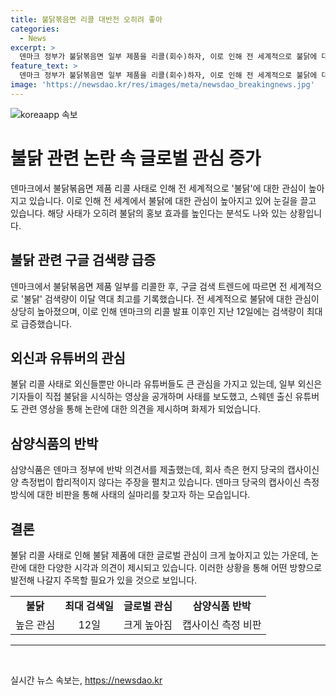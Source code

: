 ```yaml
---
title: 불닭볶음면 리콜 대반전 오히려 좋아
categories:
  - News
excerpt: >
  덴마크 정부가 불닭볶음면 일부 제품을 리콜(회수)하자, 이로 인해 전 세계적으로 불닭에 대한 관심이 높아지고 있습니다. 이에 대한 검색량은 이달 역대 최고를 기록했고, 외신들도 이에 대한 보도를 증폭시켰습니다. 또한, 불닭을 시식하는 영상이나 유튜버의 발언으로도 화제가 되고 있습니다. 덴마크 당국과 삼양식품 간의 입장차이도 논란이 되고 있으며, 이에 대한 관심이 급증하고 있습니다.
feature_text: >
  덴마크 정부가 불닭볶음면 일부 제품을 리콜(회수)하자, 이로 인해 전 세계적으로 불닭에 대한 관심이 높아지고 있습니다. 이에 대한 검색량은 이달 역대 최고를 기록했고, 외신들도 이에 대한 보도를 증폭시켰습니다. 또한, 불닭을 시식하는 영상이나 유튜버의 발언으로도 화제가 되고 있습니다. 덴마크 당국과 삼양식품 간의 입장차이도 논란이 되고 있으며, 이에 대한 관심이 급증하고 있습니다.
image: 'https://newsdao.kr/res/images/meta/newsdao_breakingnews.jpg'
---
```


<p><img src="https://newsdao.kr/res/images/meta/newsdao_breakingnews.jpg" alt="koreaapp 속보" /></p>

<h1>불닭 관련 논란 속 글로벌 관심 증가</h1>

<p data-ke-size="size16">덴마크에서 불닭볶음면 제품 리콜 사태로 인해 전 세계적으로 '불닭'에 대한 관심이 높아지고 있습니다. 이로 인해 전 세계에서 불닭에 대한 관심이 높아지고 있어 눈길을 끌고 있습니다. 해당 사태가 오히려 불닭의 홍보 효과를 높인다는 분석도 나와 있는 상황입니다.</p>

<h2 data-ke-size="size26">불닭 관련 구글 검색량 급증</h2>

<p data-ke-size="size16">덴마크에서 불닭볶음면 제품 일부를 리콜한 후, 구글 검색 트렌드에 따르면 전 세계적으로 '불닭' 검색량이 이달 역대 최고를 기록했습니다. 전 세계적으로 불닭에 대한 관심이 상당히 높아졌으며, 이로 인해 덴마크의 리콜 발표 이후인 지난 12일에는 검색량이 최대로 급증했습니다.</p>

<h2 data-ke-size="size26">외신과 유튜버의 관심</h2>

<p data-ke-size="size16">불닭 리콜 사태로 외신들뿐만 아니라 유튜버들도 큰 관심을 가지고 있는데, 일부 외신은 기자들이 직접 불닭을 시식하는 영상을 공개하며 사태를 보도했고, 스웨덴 출신 유튜버도 관련 영상을 통해 논란에 대한 의견을 제시하며 화제가 되었습니다.</p>

<h2 data-ke-size="size26">삼양식품의 반박</h2>

<p data-ke-size="size16">삼양식품은 덴마크 정부에 반박 의견서를 제출했는데, 회사 측은 현지 당국의 캡사이신양 측정법이 합리적이지 않다는 주장을 펼치고 있습니다. 덴마크 당국의 캡사이신 측정 방식에 대한 비판을 통해 사태의 실마리를 찾고자 하는 모습입니다.</p>

<h2 data-ke-size="size26">결론</h2>

<p data-ke-size="size16">불닭 리콜 사태로 인해 불닭 제품에 대한 글로벌 관심이 크게 높아지고 있는 가운데, 논란에 대한 다양한 시각과 의견이 제시되고 있습니다. 이러한 상황을 통해 어떤 방향으로 발전해 나갈지 주목할 필요가 있을 것으로 보입니다.</p>

<table>
    <tbody>
        <tr>
            <td style="text-align: center; height: 17px;"><b>불닭</b></td>
            <td style="text-align: center; height: 17px;"><b>최대 검색일</b></td>
            <td style="text-align: center; height: 17px;"><b>글로벌 관심</b></td>
            <td style="text-align: center; height: 17px;"><b>삼양식품 반박</b></td>
        </tr>
        <tr>
            <td style="text-align: center; height: 17px;">높은 관심</td>
            <td style="text-align: center; height: 17px;">12일</td>
            <td style="text-align: center; height: 17px;">크게 높아짐</td>
            <td style="text-align: center; height: 17px;">캡사이신 측정 비판</td>
        </tr>
    </tbody>
</table>

<hr>

<p data-ke-size="size16">&nbsp;</p>
실시간 뉴스 속보는, <a href="https://newsdao.kr" rel="dofollow">https://newsdao.kr</a>


